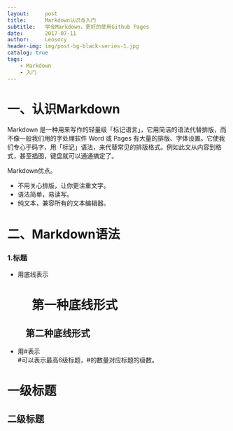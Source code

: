 ```yaml
---
layout:     post
title:      Markdown认识与入门
subtitle:   学会Markdown，更好的使用Github Pages
date:       2017-07-11
author:     Leosocy
header-img: img/post-bg-black-series-1.jpg
catalog: true
tags:
    - Markdown
    - 入门
---
```


# 一、认识Markdown
Markdown 是一种用来写作的轻量级「标记语言」，它用简洁的语法代替排版，而不像一般我们用的字处理软件 Word 或 Pages 有大量的排版、字体设置。它使我们专心于码字，用「标记」语法，来代替常见的排版格式。例如此文从内容到格式，甚至插图，键盘就可以通通搞定了。

Markdown优点。
- 不用关心排版，让你更注重文字。
- 语法简单，易读写。
- 纯文本，兼容所有的文本编辑器。

# 二、Markdown语法
### 1.标题
- 用底线表示  

&emsp;&emsp;第一种底线形式
==========

&emsp;&emsp;第二种底线形式
----------
- 用#表示  
#可以表示最高6级标题，#的数量对应标题的级数。  
# 一级标题
## 二级标题

